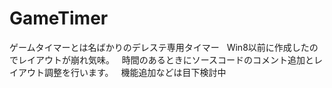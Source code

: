 # GameTimer
ゲームタイマーとは名ばかりのデレステ専用タイマー   
Win8以前に作成したのでレイアウトが崩れ気味。   
時間のあるときにソースコードのコメント追加とレイアウト調整を行います。   
機能追加などは目下検討中
